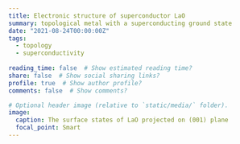 ```yaml
---
title: Electronic structure of superconductor LaO
summary: topological metal with a superconducting ground state
date: "2021-08-24T00:00:00Z"
tags:
  - topology
  - superconductivity
  
reading_time: false  # Show estimated reading time?
share: false  # Show social sharing links?
profile: true  # Show author profile?
comments: false  # Show comments?

# Optional header image (relative to `static/media/` folder).
image:
  caption: The surface states of LaO projected on (001) plane
  focal_point: Smart
---
```



